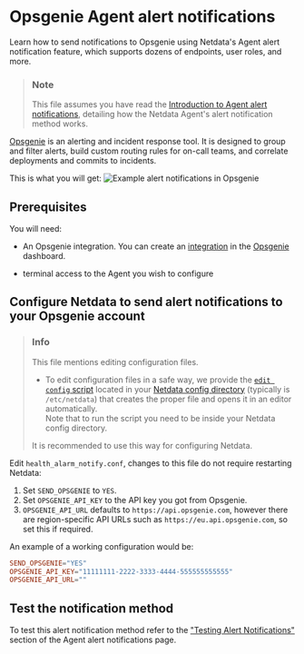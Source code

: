 # Opsgenie Agent alert notifications

Learn how to send notifications to Opsgenie using Netdata's Agent alert notification feature, which supports dozens of endpoints, user roles, and more.

> ### Note
>
> This file assumes you have read the [Introduction to Agent alert notifications](https://github.com/netdata/netdata/blob/master/health/notifications/README.md), detailing how the Netdata Agent's alert notification method works.

[Opsgenie](https://www.atlassian.com/software/opsgenie) is an alerting and incident response tool.
It is designed to group and filter alerts, build custom routing rules for on-call teams, and correlate deployments and commits to incidents.

This is what you will get:
![Example alert notifications in Opsgenie](https://user-images.githubusercontent.com/49162938/92184518-f725f900-ee40-11ea-9afa-e7c639c72206.png)

## Prerequisites

You will need:

- An Opsgenie integration. You can create an [integration](https://docs.opsgenie.com/docs/api-integration) in the [Opsgenie](https://www.atlassian.com/software/opsgenie) dashboard.

- terminal access to the Agent you wish to configure

## Configure Netdata to send alert notifications to your Opsgenie account

> ### Info
>
> This file mentions editing configuration files.  
>
> - To edit configuration files in a safe way, we provide the [`edit config` script](https://github.com/netdata/netdata/blob/master/docs/configure/nodes.md#use-edit-config-to-edit-configuration-files) located in your [Netdata config directory](https://github.com/netdata/netdata/blob/master/docs/configure/nodes.md#the-netdata-config-directory) (typically is `/etc/netdata`) that creates the proper file and opens it in an editor automatically.  
> Note that to run the script you need to be inside your Netdata config directory.
>
> It is recommended to use this way for configuring Netdata.

Edit `health_alarm_notify.conf`, changes to this file do not require restarting Netdata:

1. Set `SEND_OPSGENIE` to `YES`.
2. Set `OPSGENIE_API_KEY` to the API key you got from Opsgenie.
3. `OPSGENIE_API_URL` defaults to `https://api.opsgenie.com`, however there are region-specific API URLs such as `https://eu.api.opsgenie.com`, so set this if required.

An example of a working configuration would be:

```conf
SEND_OPSGENIE="YES"
OPSGENIE_API_KEY="11111111-2222-3333-4444-555555555555"
OPSGENIE_API_URL=""
```

## Test the notification method

To test this alert notification method refer to the ["Testing Alert Notifications"](https://github.com/netdata/netdata/blob/master/health/notifications/README.md#testing-alert-notifications) section of the Agent alert notifications page.
